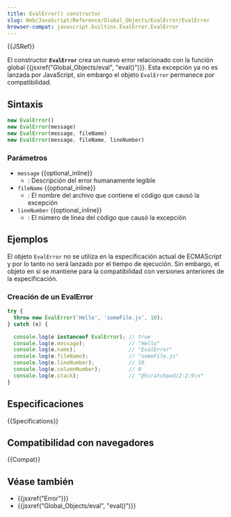 ```yaml
---
title: EvalError() constructor
slug: Web/JavaScript/Reference/Global_Objects/EvalError/EvalError
browser-compat: javascript.builtins.EvalError.EvalError
---
```


{{JSRef}}

El constructor **`EvalError`** crea un nuevo error relacionado con la función global {{jsxref("Global_Objects/eval", "eval()")}}. Esta excepción ya no es lanzada por JavaScript, sin embargo el objeto `EvalError` permanece por compatibilidad.

## Sintaxis

```js
new EvalError()
new EvalError(message)
new EvalError(message, fileName)
new EvalError(message, fileName, lineNumber)
```

### Parámetros

- `message` {{optional_inline}}
  - : Descripción del error humanamente legible
- `fileName` {{optional_inline}}
  - : El nombre del archivo que contiene el código que causó la excepción
- `lineNumber` {{optional_inline}}
  - : El número de línea del código que causó la excepción

## Ejemplos

El objeto `EvalError` no se utiliza en la especificación actual de ECMAScript y por lo tanto no será lanzado por el tiempo de ejecución. Sin embargo, el objeto en sí se mantiene para la compatibilidad con versiones anteriores de la especificación.

### Creación de un EvalError

```js
try {
  throw new EvalError('Hello', 'someFile.js', 10);
} catch (e) {

  console.log(e instanceof EvalError); // true
  console.log(e.message);              // "Hello"
  console.log(e.name);                 // "EvalError"
  console.log(e.fileName);             // "someFile.js"
  console.log(e.lineNumber);           // 10
  console.log(e.columnNumber);         // 0
  console.log(e.stack);                // "@Scratchpad/2:2:9\n"
}
```

## Especificaciones

{{Specifications}}

## Compatibilidad con navegadores

{{Compat}}

## Véase también

- {{jsxref("Error")}}
- {{jsxref("Global_Objects/eval", "eval()")}}
